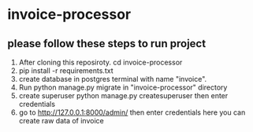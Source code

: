 # invoice-processor
## please follow these steps to run project
1. After cloning this reposiroty. cd invoice-processor 
2. pip install -r requirements.txt
3. create database in postgres terminal with name "invoice".
4. Run python manage.py migrate in "invoice-processor" directory
5. create superuser python manage.py createsuperuser then enter credentials
6. go to http://127.0.0.1:8000/admin/ then enter credentials here you can create raw data of invoice
